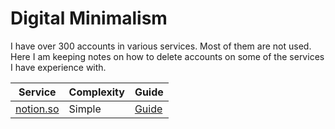 # Digital Minimalism

I have over 300 accounts in various services. Most of them are not used. Here I am keeping notes on how to delete accounts on some of the services I have experience with.

| Service | Complexity | Guide | 
| ------- | ---------- | ----- |
| [notion.so](https://www.notion.so) | Simple | [Guide](https://www.notion.so/help/delete-your-account#how-do-i-delete-an-account) | 
